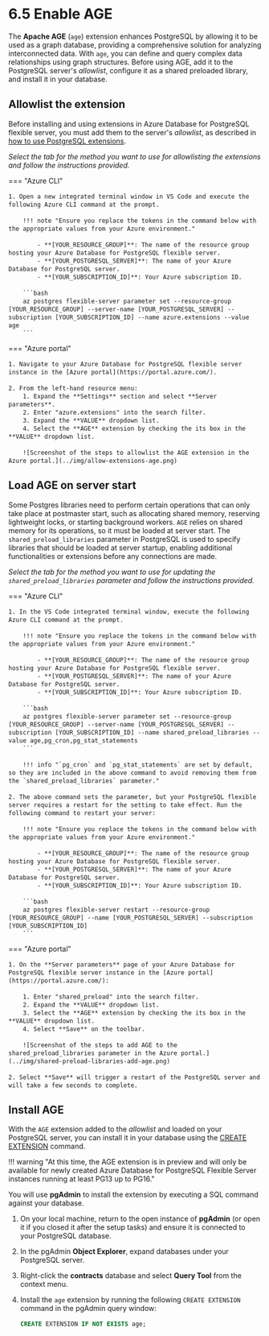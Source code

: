 # 6.5 Enable AGE

The **Apache AGE** (`age`) extension enhances PostgreSQL by allowing it to be used as a graph database, providing a comprehensive solution for analyzing interconnected data. With `age`, you can define and query complex data relationships using graph structures. Before using AGE, add it to the PostgreSQL server's _allowlist_, configure it as a shared preloaded library, and install it in your database.

## Allowlist the extension

Before installing and using extensions in Azure Database for PostgreSQL flexible server, you must add them to the server's _allowlist_, as described in [how to use PostgreSQL extensions](https://learn.microsoft.com/azure/postgresql/extensions/how-to-allow-extensions).

_Select the tab for the method you want to use for allowlisting the extensions and follow the instructions provided._

=== "Azure CLI"

    1. Open a new integrated terminal window in VS Code and execute the following Azure CLI command at the prompt.

        !!! note "Ensure you replace the tokens in the command below with the appropriate values from your Azure environment."
    
            - **[YOUR_RESOURCE_GROUP]**: The name of the resource group hosting your Azure Database for PostgreSQL flexible server.
            - **[YOUR_POSTGRESQL_SERVER]**: The name of your Azure Database for PostgreSQL server.
            - **[YOUR_SUBSCRIPTION_ID]**: Your Azure subscription ID.
        
        ```bash
        az postgres flexible-server parameter set --resource-group [YOUR_RESOURCE_GROUP] --server-name [YOUR_POSTGRESQL_SERVER] --subscription [YOUR_SUBSCRIPTION_ID] --name azure.extensions --value age
        ```

=== "Azure portal"

    1. Navigate to your Azure Database for PostgreSQL flexible server instance in the [Azure portal](https://portal.azure.com/).

    2. From the left-hand resource menu:
        1. Expand the **Settings** section and select **Server parameters**.
        2. Enter "azure.extensions" into the search filter.
        3. Expand the **VALUE** dropdown list.
        4. Select the **AGE** extension by checking the its box in the **VALUE** dropdown list.

        ![Screenshot of the steps to allowlist the AGE extension in the Azure portal.](../img/allow-extensions-age.png)

## Load AGE on server start

Some Postgres libraries need to perform certain operations that can only take place at postmaster start, such as allocating shared memory, reserving lightweight locks, or starting background workers. `AGE` relies on shared memory for its operations, so it must be loaded at server start. The `shared_preload_libraries` parameter in PostgreSQL is used to specify libraries that should be loaded at server startup, enabling additional functionalities or extensions before any connections are made.

_Select the tab for the method you want to use for updating the `shared_preload_libraries` parameter and follow the instructions provided._

=== "Azure CLI"

    1. In the VS Code integrated terminal window, execute the following Azure CLI command at the prompt.

        !!! note "Ensure you replace the tokens in the command below with the appropriate values from your Azure environment."
    
            - **[YOUR_RESOURCE_GROUP]**: The name of the resource group hosting your Azure Database for PostgreSQL flexible server.
            - **[YOUR_POSTGRESQL_SERVER]**: The name of your Azure Database for PostgreSQL server.
            - **[YOUR_SUBSCRIPTION_ID]**: Your Azure subscription ID.
        
        ```bash
        az postgres flexible-server parameter set --resource-group [YOUR_RESOURCE_GROUP] --server-name [YOUR_POSTGRESQL_SERVER] --subscription [YOUR_SUBSCRIPTION_ID] --name shared_preload_libraries --value age,pg_cron,pg_stat_statements
        ```
    
        !!! info "`pg_cron` and `pg_stat_statements` are set by default, so they are included in the above command to avoid removing them from the `shared_preload_libraries` parameter."

    2. The above command sets the parameter, but your PostgreSQL flexible server requires a restart for the setting to take effect. Run the following command to restart your server:

        !!! note "Ensure you replace the tokens in the command below with the appropriate values from your Azure environment."
    
            - **[YOUR_RESOURCE_GROUP]**: The name of the resource group hosting your Azure Database for PostgreSQL flexible server.
            - **[YOUR_POSTGRESQL_SERVER]**: The name of your Azure Database for PostgreSQL server.
            - **[YOUR_SUBSCRIPTION_ID]**: Your Azure subscription ID.

        ```bash
        az postgres flexible-server restart --resource-group [YOUR_RESOURCE_GROUP] --name [YOUR_POSTGRESQL_SERVER] --subscription [YOUR_SUBSCRIPTION_ID]
        ```

=== "Azure portal"

    1. On the **Server parameters** page of your Azure Database for PostgreSQL flexible server instance in the [Azure portal](https://portal.azure.com/):

        1. Enter "shared_preload" into the search filter.
        2. Expand the **VALUE** dropdown list.
        3. Select the **AGE** extension by checking the its box in the **VALUE** dropdown list.
        4. Select **Save** on the toolbar.

        ![Screenshot of the steps to add AGE to the shared_preload_libraries parameter in the Azure portal.](../img/shared-preload-libraries-add-age.png)

    2. Select **Save** will trigger a restart of the PostgreSQL server and will take a few seconds to complete. 

## Install AGE

With the `AGE` extension added to the _allowlist_ and loaded on your PostgreSQL server, you can install it in your database using the [CREATE EXTENSION](https://www.postgresql.org/docs/current/sql-createextension.html) command.

!!! warning "At this time, the AGE extension is in preview and will only be available for newly created Azure Database for PostgreSQL Flexible Server instances running at least PG13 up to PG16."

You will use **pgAdmin** to install the extension by executing a SQL command against your database.

1. On your local machine, return to the open instance of **pgAdmin** (or open it if you closed it after the setup tasks) and ensure it is connected to your PostgreSQL database.

2. In the pgAdmin **Object Explorer**, expand databases under your PostgreSQL server.

3. Right-click the **contracts** database and select **Query Tool** from the context menu.

4. Install the `age` extension by running the following `CREATE EXTENSION` command in the pgAdmin query window:

    ```sql title=""
    CREATE EXTENSION IF NOT EXISTS age;
    ```
